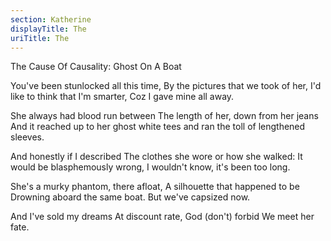 ```yaml
---
section: Katherine
displayTitle: The
uriTitle: The
---
```


The Cause Of Causality: Ghost On A Boat

You've been stunlocked all this time,
By the pictures that we took of her,
I'd like to think that I'm smarter,
Coz I gave mine all away.

She always had blood run between
The length of her, down from her jeans
And it reached up to her ghost white tees
and ran the toll of lengthened sleeves.

And honestly if I described
The clothes she wore or how she walked:
It would be blasphemously wrong,
I wouldn't know, it's been too long.

She's a murky phantom, there afloat,
A silhouette that happened to be
Drowning aboard the same boat.
But we've capsized now.

And I've sold my dreams
At discount rate,
God (don't) forbid
We meet her fate.
